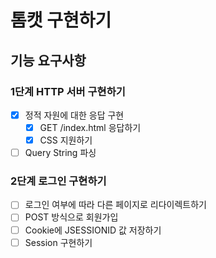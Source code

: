 # 톰캣 구현하기

## 기능 요구사항

### 1단계 HTTP 서버 구현하기

- [x] 정적 자원에 대한 응답 구현
    - [x] GET /index.html 응답하기
    - [x] CSS 지원하기
- [ ] Query String 파싱

### 2단계 로그인 구현하기

- [ ] 로그인 여부에 따라 다른 페이지로 리다이렉트하기
- [ ] POST 방식으로 회원가입
- [ ] Cookie에 JSESSIONID 값 저장하기
- [ ] Session 구현하기
